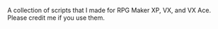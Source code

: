 A collection of scripts that I made for RPG Maker XP, VX, and VX Ace. Please credit me if you use them.
